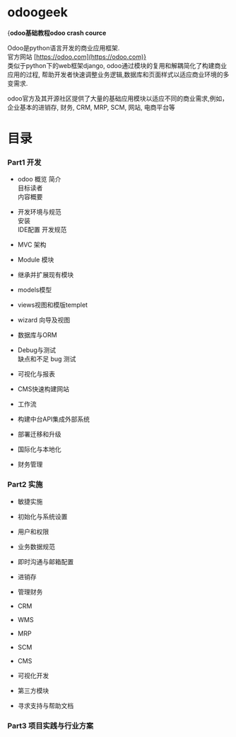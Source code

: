 # odoogeek

{**odoo基础教程odoo crash cource**

Odoo是python语言开发的商业应用框架.  
官方网站 [https://odoo.com](https://odoo.com)}  
类似于python下的web框架django, odoo通过模块的复用和解耦简化了构建商业应用的过程,   帮助开发者快速调整业务逻辑,数据库和页面样式以适应商业环境的多变需求.  

odoo官方及其开源社区提供了大量的基础应用模块以适应不同的商业需求,例如，企业基本的进销存, 财务, CRM, MRP, SCM, 网站, 电商平台等
 
# 目录 
### Part1 开发   
  * odoo 概览 
    简介    
    目标读者    
    内容概要    
     
  * 开发环境与规范    
    安装    
    IDE配置 
    开发规范    

 *  MVC 架构      

 *  Module 模块  

*   继承并扩展现有模块   

*   models模型   

 *  views视图和模版templet

*   wizard 向导及视图    

 *  数据库与ORM  

*   Debug与测试  
    缺点和不足
    bug
    测试

 *  可视化与报表    

*   CMS快速构建网站 

*   工作流

 *  构建中台API集成外部系统

*   部署迁移和升级

*   国际化与本地化

*   财务管理


### Part2 实施

 *  敏捷实施

 *  初始化与系统设置

 *  用户和权限

 *  业务数据规范

*   即时沟通与邮箱配置

 *  进销存

 *  管理财务

*   CRM

*   WMS

 *  MRP

*   SCM

 *  CMS

*   可视化开发

*   第三方模块

*   寻求支持与帮助文档


### Part3 项目实践与行业方案



